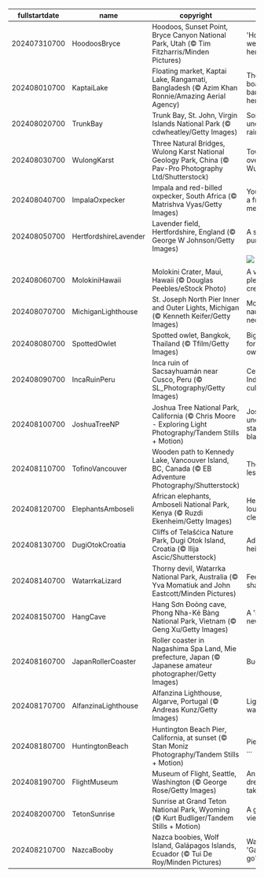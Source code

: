 |fullstartdate|name|copyright|title|image|
|--|--|--|--|--|
202407310700|HoodoosBryce|Hoodoos, Sunset Point, Bryce Canyon National Park, Utah (© Tim Fitzharris/Minden Pictures)|'Hoodoo' we have here?|![](/en-US/2024/08/202407310700HoodoosBryce.jpg)|
202408010700|KaptaiLake|Floating market, Kaptai Lake, Rangamati, Bangladesh (© Azim Khan Ronnie/Amazing Aerial Agency)|There's a boatload of bargains here|![](/en-US/2024/08/202408010700KaptaiLake.jpg)|
202408020700|TrunkBay|Trunk Bay, St. John, Virgin Islands National Park (© cdwheatley/Getty Images)|Somewhere under the rainbow|![](/en-US/2024/08/202408020700TrunkBay.jpg)|
202408030700|WulongKarst|Three Natural Bridges, Wulong Karst National Geology Park, China (© Pav-Pro Photography Ltd/Shutterstock)|Towering over Wulong|![](/en-US/2024/08/202408030700WulongKarst.jpg)|
202408040700|ImpalaOxpecker|Impala and red-billed oxpecker, South Africa (© Matrishva Vyas/Getty Images)|You've got a friend in me|![](/en-US/2024/08/202408040700ImpalaOxpecker.jpg)|
202408050700|HertfordshireLavender|Lavender field, Hertfordshire, England (© George W Johnson/Getty Images)|A sea of purple|![](/en-US/2024/08/202408050700HertfordshireLavender.jpg)|
||||![](/en-US/2024/08/.jpg)|
202408060700|MolokiniHawaii|Molokini Crater, Maui, Hawaii (© Douglas Peebles/eStock Photo)|A very pleasant crescent|![](/en-US/2024/08/202408060700MolokiniHawaii.jpg)|
202408070700|MichiganLighthouse|St. Joseph North Pier Inner and Outer Lights, Michigan (© Kenneth Keifer/Getty Images)|More than nautical necessity|![](/en-US/2024/08/202408070700MichiganLighthouse.jpg)|
202408080700|SpottedOwlet|Spotted owlet, Bangkok, Thailand (© Tfilm/Getty Images)|Big stare for a little owl|![](/en-US/2024/08/202408080700SpottedOwlet.jpg)|
202408090700|IncaRuinPeru|Inca ruin of Sacsayhuamán near Cusco, Peru (© SL_Photography/Getty Images)|Celebrating Indigenous culture|![](/en-US/2024/08/202408090700IncaRuinPeru.jpg)|
202408100700|JoshuaTreeNP|Joshua Tree National Park, California (© Chris Moore - Exploring Light Photography/Tandem Stills + Motion)|Joshua under a starry blanket|![](/en-US/2024/08/202408100700JoshuaTreeNP.jpg)|
202408110700|TofinoVancouver|Wooden path to Kennedy Lake, Vancouver Island, BC, Canada (© EB Adventure Photography/Shutterstock)|The path less taken|![](/en-US/2024/08/202408110700TofinoVancouver.jpg)|
202408120700|ElephantsAmboseli|African elephants, Amboseli National Park, Kenya (© Ruzdi Ekenheim/Getty Images)|Herd you loud and clear|![](/en-US/2024/08/202408120700ElephantsAmboseli.jpg)|
202408130700|DugiOtokCroatia|Cliffs of Telašćica Nature Park, Dugi Otok Island, Croatia (© Ilija Ascic/Shutterstock)|Adriatic heights|![](/en-US/2024/08/202408130700DugiOtokCroatia.jpg)|
202408140700|WatarrkaLizard|Thorny devil, Watarrka National Park, Australia (© Yva Momatiuk and John Eastcott/Minden Pictures)|Feeling sharp today|![](/en-US/2024/08/202408140700WatarrkaLizard.jpg)|
202408150700|HangCave|Hang Sơn Đoòng cave, Phong Nha-Kẻ Bàng National Park, Vietnam (© Geng Xu/Getty Images)|A 'hole' new world|![](/en-US/2024/08/202408150700HangCave.jpg)|
202408160700|JapanRollerCoaster|Roller coaster in Nagashima Spa Land, Mie prefecture, Japan (© Japanese amateur photographer/Getty Images)|Buckle up!|![](/en-US/2024/08/202408160700JapanRollerCoaster.jpg)|
202408170700|AlfanzinaLighthouse|Alfanzina Lighthouse, Algarve, Portugal (© Andreas Kunz/Getty Images)|Light the way|![](/en-US/2024/08/202408170700AlfanzinaLighthouse.jpg)|
202408180700|HuntingtonBeach|Huntington Beach Pier, California, at sunset (© Stan Moniz Photography/Tandem Stills + Motion)|Pier today ...|![](/en-US/2024/08/202408180700HuntingtonBeach.jpg)|
202408190700|FlightMuseum|Museum of Flight, Seattle, Washington (© George Rose/Getty Images)|An old dream takes flight|![](/en-US/2024/08/202408190700FlightMuseum.jpg)|
202408200700|TetonSunrise|Sunrise at Grand Teton National Park, Wyoming (© Kurt Budliger/Tandem Stills + Motion)|A grand view|![](/en-US/2024/08/202408200700TetonSunrise.jpg)|
202408210700|NazcaBooby|Nazca boobies, Wolf Island, Galápagos Islands, Ecuador (© Tui De Roy/Minden Pictures)|Waiting to 'Galápa-go'|![](/en-US/2024/08/202408210700NazcaBooby.jpg)|
